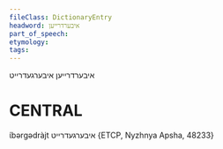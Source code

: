 ```yaml
---
fileClass: DictionaryEntry
headword: איבערדרייען
part_of_speech: 
etymology: 
tags: 
---
```

איבערדרייען
איבערגעדרייט

CENTRAL
========

ɩ́bərgədràjt איבערגעדרייט {ETCP, Nyzhnya Apsha, 48233}
